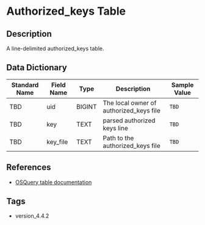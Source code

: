 # Authorized_keys Table

## Description
A line-delimited authorized_keys table.

## Data Dictionary
|Standard Name|Field Name|Type|Description|Sample Value|
|---|---|---|---|---|
|TBD|uid|BIGINT|The local owner of authorized_keys file|`TBD`|
|TBD|key|TEXT|parsed authorized keys line|`TBD`|
|TBD|key_file|TEXT|Path to the authorized_keys file|`TBD`|

## References
* [OSQuery table documentation](https://osquery.io/schema/current#authorized_keys)

## Tags
* version_4.4.2
